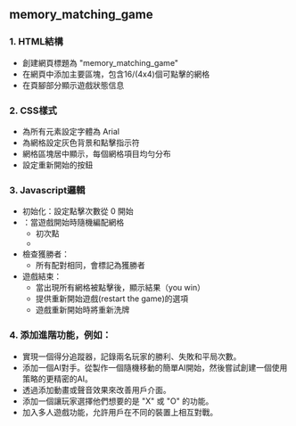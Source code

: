 ## memory_matching_game

### 1. HTML結構

- 創建網頁標題為 "memory_matching_game"
- 在網頁中添加主要區塊，包含16/(4x4)個可點擊的網格
- 在頁腳部分顯示遊戲狀態信息

### 2. CSS樣式

- 為所有元素設定字體為 Arial
- 為網格設定灰色背景和點擊指示符
- 網格區塊居中顯示，每個網格項目均勻分布
- 設定重新開始的按鈕
### 3. Javascript邏輯

- 初始化：設定點擊次數從 0 開始
- ：當遊戲開始時隨機編配網格
    - 初次點
    - 
- 檢查獲勝者：
    - 所有配對相同，會標記為獲勝者
- 遊戲結束：
    - 當出現所有網格被點擊後，顯示結果（you win）
    - 提供重新開始遊戲(restart the game)的選項
    - 遊戲重新開始時將重新洗牌

### 4. 添加進階功能，例如：

- 實現一個得分追蹤器，記錄兩名玩家的勝利、失敗和平局次數。
- 添加一個AI對手。從製作一個隨機移動的簡單AI開始，然後嘗試創建一個使用策略的更精密的AI。
- 透過添加動畫或聲音效果來改善用戶介面。
- 添加一個讓玩家選擇他們想要的是 "X" 或 "O" 的功能。
- 加入多人遊戲功能，允許用戶在不同的裝置上相互對戰。

